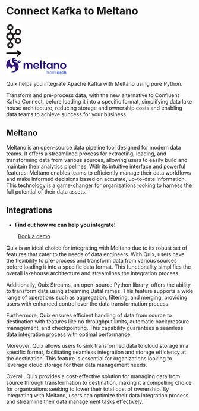# Connect Kafka to Meltano

<div class="connect-images cards blog-grid-card" markdown>
<div>
<img src="../images/kafka_logo.png" width="40px" />
</div>
<div>
<img src="../images/arrow.svg" width="40px" />
</div>
<div>
<img src="./images/meltano_1.jpg" />
</div>
</div>

Quix helps you integrate Apache Kafka with Meltano using pure Python.

Transform and pre-process data, with the new alternative to Confluent Kafka Connect, before loading it into a specific format, simplifying data lake house architecture, reducing storage and ownership costs and enabling data teams to achieve success for your business.

## Meltano

Meltano is an open-source data pipeline tool designed for modern data teams. It offers a streamlined process for extracting, loading, and transforming data from various sources, allowing users to easily build and maintain their analytics pipelines. With its intuitive interface and powerful features, Meltano enables teams to efficiently manage their data workflows and make informed decisions based on accurate, up-to-date information. This technology is a game-changer for organizations looking to harness the full potential of their data assets.

## Integrations

<div class="grid cards" markdown>

- __Find out how we can help you integrate!__

    <a class="md-button md-button--primary" href="https://quix.io/book-a-demo" target="_blank" style="margin:.5rem;">Book a demo</a>

</div>


Quix is an ideal choice for integrating with Meltano due to its robust set of features that cater to the needs of data engineers. With Quix, users have the flexibility to pre-process and transform data from various sources before loading it into a specific data format. This functionality simplifies the overall lakehouse architecture and streamlines the integration process.

Additionally, Quix Streams, an open-source Python library, offers the ability to transform data using streaming DataFrames. This feature supports a wide range of operations such as aggregation, filtering, and merging, providing users with enhanced control over the data transformation process.

Furthermore, Quix ensures efficient handling of data from source to destination with features like no throughput limits, automatic backpressure management, and checkpointing. This capability guarantees a seamless data integration process with optimal performance.

Moreover, Quix allows users to sink transformed data to cloud storage in a specific format, facilitating seamless integration and storage efficiency at the destination. This feature is essential for organizations looking to leverage cloud storage for their data management needs.

Overall, Quix provides a cost-effective solution for managing data from source through transformation to destination, making it a compelling choice for organizations seeking to lower their total cost of ownership. By integrating with Meltano, users can optimize their data integration process and streamline their data management tasks effectively.


